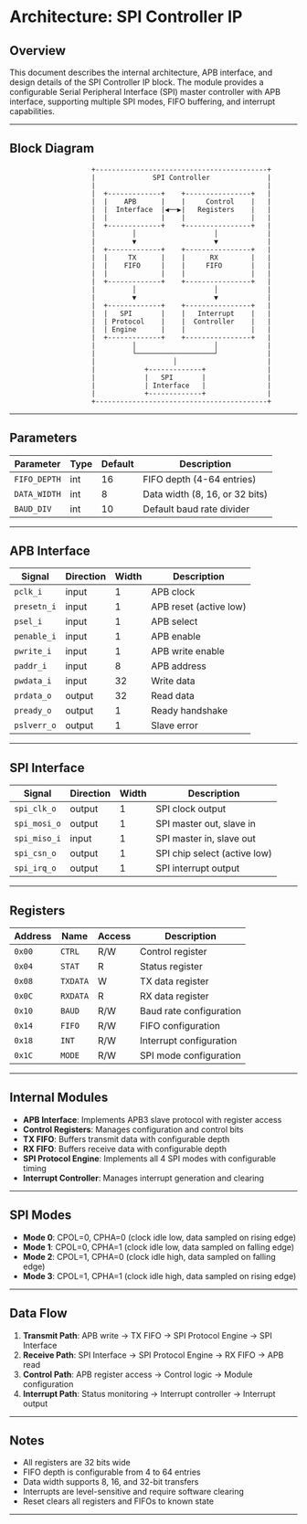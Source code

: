 # Architecture: SPI Controller IP

## Overview

This document describes the internal architecture, APB interface, and design details of the SPI Controller IP block. The module provides a configurable Serial Peripheral Interface (SPI) master controller with APB interface, supporting multiple SPI modes, FIFO buffering, and interrupt capabilities.

---

## Block Diagram

```
                    +------------------------------------------+
                    |              SPI Controller              |
                    |                                          |
                    |  +-------------+    +----------------+   |
                    |  |    APB      |    |     Control    |   |
                    |  |  Interface  |◀──▶|   Registers    |   |
                    |  |             |    |                |   |
                    |  +-------------+    +----------------+   |
                    |         │                   │            |
                    |         ▼                   ▼            |
                    |  +-------------+    +----------------+   |
                    |  |     TX      |    |      RX        |   |
                    |  |    FIFO     |    |     FIFO       |   |
                    |  |             |    |                |   |
                    |  +-------------+    +----------------+   |
                    |         │                   │            |
                    |         ▼                   ▼            |
                    |  +-------------+    +----------------+   |
                    |  |   SPI       |    |   Interrupt    |   |
                    |  | Protocol    |    |  Controller    |   |
                    |  | Engine      |    |                |   |
                    |  +-------------+    +----------------+   |
                    |         │                   │            |
                    |         └───────────────────┘            |
                    |                   │                      |
                    |            +-------------+               |
                    |            |   SPI       |               |
                    |            | Interface   |               |
                    |            +-------------+               |
                    +------------------------------------------+
```

---

## Parameters

| Parameter     | Type | Default | Description                        |
|---------------|------|---------|------------------------------------|
| `FIFO_DEPTH`  | int  | 16      | FIFO depth (4-64 entries)          |
| `DATA_WIDTH`  | int  | 8       | Data width (8, 16, or 32 bits)     |
| `BAUD_DIV`    | int  | 10      | Default baud rate divider          |

---

## APB Interface

| Signal     | Direction | Width  | Description                        |
|------------|-----------|--------|------------------------------------|
| `pclk_i`   | input     | 1      | APB clock                          |
| `presetn_i`| input     | 1      | APB reset (active low)             |
| `psel_i`   | input     | 1      | APB select                         |
| `penable_i`| input     | 1      | APB enable                         |
| `pwrite_i` | input     | 1      | APB write enable                   |
| `paddr_i`  | input     | 8      | APB address                        |
| `pwdata_i` | input     | 32     | Write data                         |
| `prdata_o` | output    | 32     | Read data                          |
| `pready_o` | output    | 1      | Ready handshake                    |
| `pslverr_o`| output    | 1      | Slave error                        |

---

## SPI Interface

| Signal        | Direction | Width  | Description                        |
|---------------|-----------|--------|------------------------------------|
| `spi_clk_o`   | output    | 1      | SPI clock output                   |
| `spi_mosi_o`  | output    | 1      | SPI master out, slave in           |
| `spi_miso_i`  | input     | 1      | SPI master in, slave out           |
| `spi_csn_o`   | output    | 1      | SPI chip select (active low)       |
| `spi_irq_o`   | output    | 1      | SPI interrupt output               |

---

## Registers

| Address   | Name          | Access | Description                         |
|-----------|---------------|--------|-------------------------------------|
| `0x00`    | `CTRL`        | R/W    | Control register                    |
| `0x04`    | `STAT`        | R      | Status register                     |
| `0x08`    | `TXDATA`      | W      | TX data register                    |
| `0x0C`    | `RXDATA`      | R      | RX data register                    |
| `0x10`    | `BAUD`        | R/W    | Baud rate configuration             |
| `0x14`    | `FIFO`        | R/W    | FIFO configuration                  |
| `0x18`    | `INT`         | R/W    | Interrupt configuration             |
| `0x1C`    | `MODE`        | R/W    | SPI mode configuration              |

---

## Internal Modules

- **APB Interface**: Implements APB3 slave protocol with register access
- **Control Registers**: Manages configuration and control bits
- **TX FIFO**: Buffers transmit data with configurable depth
- **RX FIFO**: Buffers receive data with configurable depth
- **SPI Protocol Engine**: Implements all 4 SPI modes with configurable timing
- **Interrupt Controller**: Manages interrupt generation and clearing

---

## SPI Modes

- **Mode 0**: CPOL=0, CPHA=0 (clock idle low, data sampled on rising edge)
- **Mode 1**: CPOL=0, CPHA=1 (clock idle low, data sampled on falling edge)
- **Mode 2**: CPOL=1, CPHA=0 (clock idle high, data sampled on falling edge)
- **Mode 3**: CPOL=1, CPHA=1 (clock idle high, data sampled on rising edge)

---

## Data Flow

1. **Transmit Path**: APB write → TX FIFO → SPI Protocol Engine → SPI Interface
2. **Receive Path**: SPI Interface → SPI Protocol Engine → RX FIFO → APB read
3. **Control Path**: APB register access → Control logic → Module configuration
4. **Interrupt Path**: Status monitoring → Interrupt controller → Interrupt output

---

## Notes

- All registers are 32 bits wide
- FIFO depth is configurable from 4 to 64 entries
- Data width supports 8, 16, and 32-bit transfers
- Interrupts are level-sensitive and require software clearing
- Reset clears all registers and FIFOs to known state

---

